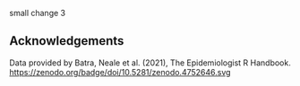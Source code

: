 
small change 3

## Acknowledgements
Data provided by Batra, Neale et al. (2021), The Epidemiologist R Handbook. https://zenodo.org/badge/doi/10.5281/zenodo.4752646.svg
